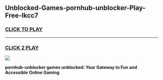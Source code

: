 
## Unblocked-Games-pornhub-unblocker-Play-Free-lkcc7
<h3>
<a href="https://premium76.site?title=pornhub-unblocker&ref=12A">CLICK TO PLAY</a></h3>
<hr>

<h3>
<a href="https://premium76.site?title=pornhub-unblocker&ref=12A">CLICK 2 PLAY</a>
  
</h3>

<a href="https://premium76.site?title=pornhub-unblocker&ref=12A"><img src="https://clearcache.store/games.png"></a>


**pornhub-unblocker games unblocked: Your Gateway to Fun and Accessible Online Gaming**
